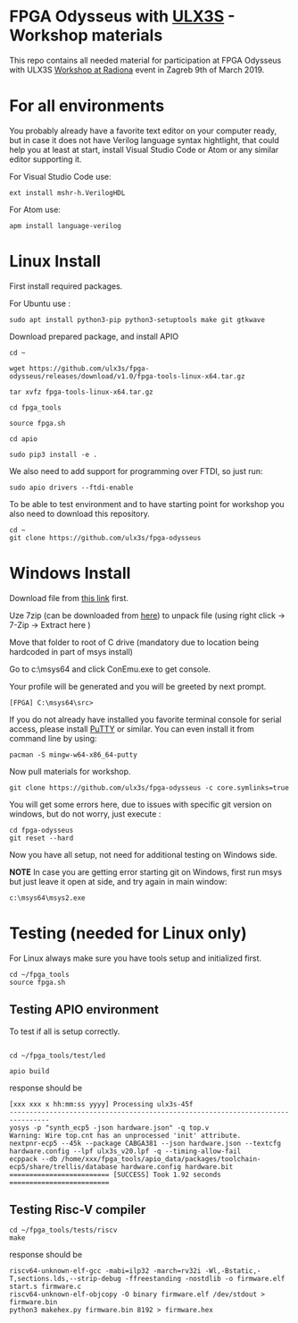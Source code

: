 # FPGA Odysseus with [ULX3S](http://radiona.org/ulx3s) - Workshop materials

This repo contains all needed material for participation at
FPGA Odysseus with ULX3S
[Workshop at Radiona](http://radiona.org/first-fpga-odysseus-hackathon/)
event in Zagreb 9th of March 2019.

# For all environments

You probably already have a favorite text editor on your computer ready, but in case it does not 
have Verilog language syntax hightlight, that could help you at least at start, install Visual Studio Code or
Atom or any similar editor supporting it.

For Visual Studio Code use:

```console
ext install mshr-h.VerilogHDL
```
For Atom use:

```console
apm install language-verilog
```

# Linux Install

First install required packages.

For Ubuntu use :
```console
sudo apt install python3-pip python3-setuptools make git gtkwave
```

Download prepared package, and install APIO
```console
cd ~

wget https://github.com/ulx3s/fpga-odysseus/releases/download/v1.0/fpga-tools-linux-x64.tar.gz

tar xvfz fpga-tools-linux-x64.tar.gz

cd fpga_tools

source fpga.sh

cd apio

sudo pip3 install -e .
```

We also need to add support for programming over FTDI, so just run:
```console
sudo apio drivers --ftdi-enable
```

To be able to test environment and to have starting point for workshop you also need to download this repository.

```console
cd ~
git clone https://github.com/ulx3s/fpga-odysseus
```

# Windows Install

Download file from [this link](https://github.com/ulx3s/fpga-odysseus/releases/download/v1.0/fpga-tools-windows-x64.7z) first.

Uze 7zip (can be downloaded from [here](https://www.7-zip.org/download.html)) to unpack file (using right click -> 7-Zip -> Extract here )

Move that folder to root of C drive (mandatory due to location being hardcoded in part of msys install)

Go to c:\msys64  and click ConEmu.exe to get console.

Your profile will be generated and you will be greeted by next prompt.

```console
[FPGA] C:\msys64\src>
```

If you do not already have installed you favorite terminal console for serial access, please install [PuTTY](https://www.putty.org/) or similar.
You can even install it from command line by using:

```console
pacman -S mingw-w64-x86_64-putty
```

Now pull materials for workshop.

```console
git clone https://github.com/ulx3s/fpga-odysseus -c core.symlinks=true
```
You will get some errors here, due to issues with specific git version on windows, but do not worry, just execute :
```console
cd fpga-odysseus 
git reset --hard
```
Now you have all setup, not need for additional testing on Windows side.

**NOTE** In case you are getting error starting git on Windows, first run msys but just leave it open at side, and try again in main window:
```console
c:\msys64\msys2.exe
```

# Testing (needed for Linux only)

For Linux always make sure you have tools setup and initialized first.

```console
cd ~/fpga_tools
source fpga.sh
```

## Testing APIO environment

To test if all is setup correctly.

```console

cd ~/fpga_tools/test/led

apio build

```
response should be

```console
[xxx xxx x hh:mm:ss yyyy] Processing ulx3s-45f
--------------------------------------------------------------------------------
yosys -p "synth_ecp5 -json hardware.json" -q top.v
Warning: Wire top.cnt has an unprocessed 'init' attribute.
nextpnr-ecp5 --45k --package CABGA381 --json hardware.json --textcfg hardware.config --lpf ulx3s_v20.lpf -q --timing-allow-fail
ecppack --db /home/xxx/fpga_tools/apio_data/packages/toolchain-ecp5/share/trellis/database hardware.config hardware.bit
========================= [SUCCESS] Took 1.92 seconds =========================
```

## Testing Risc-V compiler

```console
cd ~/fpga_tools/tests/riscv
make
```
response should be

```console
riscv64-unknown-elf-gcc -mabi=ilp32 -march=rv32i -Wl,-Bstatic,-T,sections.lds,--strip-debug -ffreestanding -nostdlib -o firmware.elf start.s firmware.c
riscv64-unknown-elf-objcopy -O binary firmware.elf /dev/stdout > firmware.bin
python3 makehex.py firmware.bin 8192 > firmware.hex
```

